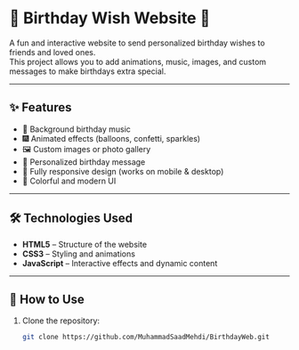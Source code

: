 # 🎉 Birthday Wish Website 🎂

A fun and interactive website to send personalized birthday wishes to friends and loved ones.  
This project allows you to add animations, music, images, and custom messages to make birthdays extra special.

---

## ✨ Features
- 🎵 Background birthday music
- 🎆 Animated effects (balloons, confetti, sparkles)
- 🖼 Custom images or photo gallery
- 💌 Personalized birthday message
- 📱 Fully responsive design (works on mobile & desktop)
- 🌈 Colorful and modern UI

---

## 🛠 Technologies Used
- **HTML5** – Structure of the website
- **CSS3** – Styling and animations
- **JavaScript** – Interactive effects and dynamic content

---

## 🚀 How to Use
1. Clone the repository:
   ```bash
   git clone https://github.com/MuhammadSaadMehdi/BirthdayWeb.git
